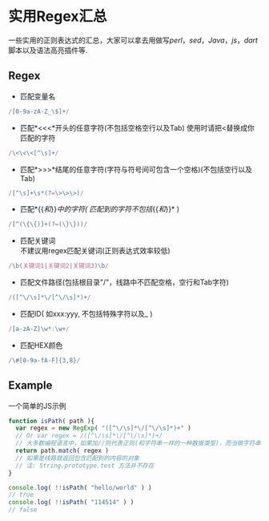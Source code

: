 # 实用Regex汇总
一些实用的正则表达式的汇总，大家可以拿去用做写*perl*，*sed*，*Java*，*js*，*dart*脚本以及语法高亮插件等.  
## Regex
* 匹配变量名
```js
/[0-9a-zA-Z_\$]+/
```
* 匹配*<<<*开头的任意字符(不包括空格空行以及Tab)
使用时请把\<替换成你匹配的字符
```js
/\<\<\<[^\s]+/
```
* 匹配*>>>*结尾的任意字符(字符与符号间可包含一个空格)(不包括空行以及Tab)
```js
/[^\s]+\s*(?=\>\>\>)/
```
* 匹配*{{*和*}}*中的字符( 匹配到的字符不包括*{{*和*}}* )
```js
/[^(\{\{)]+(?=(\}\}))/
```
* 匹配关键词  
不建议用regex匹配关键词(正则表达式效率较低)
```js
/\b(关键词1|关键词2|关键词3)\b/
```
* 匹配文件路径(包括根目录"/"，线路中不匹配空格，空行和Tab字符)
```js
/([^\/\s]*\/[^\/\s]*)+/
```
* 匹配ID( 如xxx:yyy, 不包括特殊字符以及_ )
```js
/[a-zA-Z]\w*:\w+/
```
* 匹配HEX颜色
```js
/\#[0-9a-fA-F]{3,8}/
```
## Example
一个简单的JS示例  
```js
function isPath( path ){
  var regex = new RegExp( "([^\/\s]*\/[^\/\s]*)+" )
  // Or var regex = /([^\/\s]*\/[^\/\s]*)+/
  // 大多数编程语言中，如果加//则代表正则(和字符串一样的一种数据类型)，而当做字符串(比如用于实例化正则对象)时不加双/
  return path.match( regex )
  // 如果是线路就返回包含匹配到的内容的对象
  // 注: String.prototype.test 方法并不存在
}

console.log( !!isPath( "hello/world" ) )
// true
console.log( !!isPath( "114514" ) )
// false
```